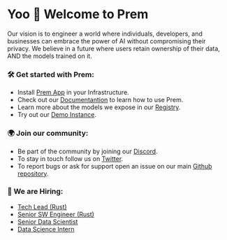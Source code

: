 # Yoo 🤙 Welcome to Prem

Our vision is to engineer a world where individuals, developers, and businesses can embrace the power of AI without compromising their privacy. We believe in a future where users retain ownership of their data, AND the models trained on it.

### 🛠️ Get started with Prem:

- Install [Prem App](https://github.com/premAI-io/prem-app) in your Infrastructure.
- Check out our [Documentantion](https://dev.premai.io/) to learn how to use Prem.
- Learn more about the models we expose in our [Registry](https://registry.premai.io/).
- Try out our [Demo Instance](https://app.prem.ninja).

### 🌍 Join our community:

- Be part of the community by joining our [Discord](https://discord.com/invite/kpKk6vYVAn).
- To stay in touch follow us on [Twitter](https://twitter.com/premai_io).
- To report bugs or ask for support open an issue on our main [Github repository](https://github.com/premAI-io/prem-app).

### 💼 We are Hiring:

- [Tech Lead (Rust)](https://premai.notion.site/Tech-Lead-Rust-Prem-14c03124f87f49f59871fe6ab0d9274f?pvs=4)
- [Senior SW Engineer (Rust)](https://premai.notion.site/Senior-Software-Engineer-Rust-Prem-6fb676d2f23c4d8698c40d4b5965bfdd?pvs=4)
- [Senior Data Scientist](https://premai.notion.site/Senior-Data-Scientist-Prem-1863f1e72c2f4d8894eb6e49154e9256?pvs=4)
- [Data Science Intern](https://premai.notion.site/Data-Science-Intern-Prem-85cc518494cb470fb4e484ed40e3e5f7?pvs=4)